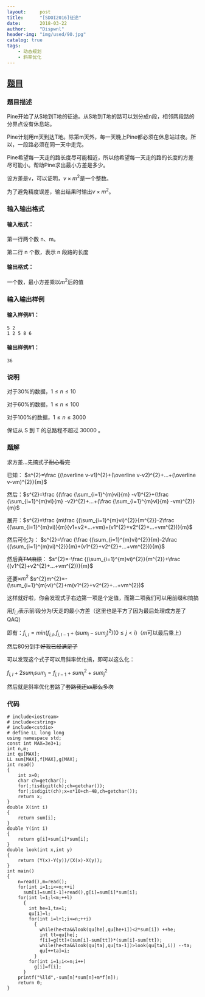 ```yaml
---
layout:     post
title:      "[SDOI2016]征途"
date:       2018-03-22
author:     "Dispwnl"
header-img: "img/used/90.jpg"
catalog: true
tags:
    - 动态规划
    - 斜率优化
---
```

## [题目](https://www.luogu.org/problemnew/show/P4072#sub)
### 题目描述

Pine开始了从S地到T地的征途。从S地到T地的路可以划分成n段，相邻两段路的分界点设有休息站。

Pine计划用m天到达T地。除第m天外，每一天晚上Pine都必须在休息站过夜。所以，一段路必须在同一天中走完。

Pine希望每一天走的路长度尽可能相近，所以他希望每一天走的路的长度的方差尽可能小。帮助Pine求出最小方差是多少。

设方差是v，可以证明，$v\times m^2$是一个整数。

为了避免精度误差，输出结果时输出$v\times m^2$。

### 输入输出格式
#### 输入格式：
第一行两个数 n、m。

第二行 n 个数，表示 n 段路的长度

#### 输出格式：
一个数，最小方差乘以$m^2$后的值

### 输入输出样例
#### 输入样例#1：
```plain
5 2
1 2 5 8 6
```
#### 输出样例#1： 
```plain
36
```
### 说明
对于$30\%$的数据，$1\leq n\leq 10$

对于$60\%$的数据，$1\leq n\leq 100$

对于$100\%$的数据，$1\leq n\leq 3000$

保证从 S 到 T 的总路程不超过 30000 。

### 题解

求方差...先搞式子~~耐心看完~~

已知：
$s^{2}=\frac {(\overline v-v1)^{2}+(\overline v-v2)^{2}+...+(\overline v-vm)^{2}}{m}$

然后：$s^{2}=\frac {(\frac {\sum_{i=1}^{m}vi}{m} -v1)^{2}+(\frac {\sum_{i=1}^{m}vi}{m} -v2)^{2}+...+(\frac {\sum_{i=1}^{m}vi}{m} -vm)^{2}}{m}$

展开：$s^{2}=\frac {m\frac {(\sum_{i=1}^{m}vi)^{2}}{m^{2}}-2\frac {(\sum_{i=1}^{m}vi)}{m}(v1+v2+...+vm)+(v1^{2}+v2^{2}+...+vm^{2})}{m}​$

然后可化为：
$s^{2}=\frac {\frac {(\sum_{i=1}^{m}vi)^{2}}{m}-2\frac {(\sum_{i=1}^{m}vi)^{2}}{m}+(v1^{2}+v2^{2}+...+vm^{2})}{m}$

然后~~真TM麻烦~~：
$s^{2}=-\frac {(\sum_{i=1}^{m}vi)^{2}}{m^{2}}+\frac {(v1^{2}+v2^{2}+...+vm^{2})}{m}​$

还要$\times m^2$
$s^{2}m^{2}=-(\sum_{i=1}^{m}vi)^{2}+m(v1^{2}+v2^{2}+...+vm^{2})$

这样就好啦，你会发现式子右边第一项是个定值，而第二项我们可以用前缀和搞搞

用$f_{i,l}​$表示前$i​$段分为$l​$天走的最小方差（这里也是平方了因为最后处理成方差了QAQ）

即有：$f_{i,l}=min(f_{i,l},f_{j,l-1}+(sum_i-sum_j)^{2})(0\le j<i)$（$m$可以最后乘上）

然后$80$分到手~~好我已经满足了~~

可以发现这个式子可以用斜率优化搞，即可以这么化：

$f_{i,l}+2sum_isum_j=f_{j,l-1}+{sum_i}^{2}+{sum_j}^{2}​$

然后就是斜率优化套路了~~套路我还<code>WA</code>那么多次~~

### 代码
```
# include<iostream>
# include<cstring>
# include<cstdio>
# define LL long long
using namespace std;
const int MAX=3e3+1;
int n,m;
int qu[MAX];
LL sum[MAX],f[MAX],g[MAX];
int read()
{
    int x=0;
    char ch=getchar();
    for(;!isdigit(ch);ch=getchar());
    for(;isdigit(ch);x=x*10+ch-48,ch=getchar());
    return x;
}
double X(int i)
{
    return sum[i];
}
double Y(int i)
{
    return g[i]+sum[i]*sum[i];
}
double look(int x,int y)
{
    return (Y(x)-Y(y))/(X(x)-X(y));
}
int main()
{
    n=read(),m=read();
    for(int i=1;i<=n;++i)
      sum[i]=sum[i-1]+read(),g[i]=sum[i]*sum[i];
    for(int l=1;l<m;++l)
      {
      	int he=1,ta=1;
      	qu[1]=l;
      	for(int i=l+1;i<=n;++i)
          {
          	while(he<ta&&look(qu[he],qu[he+1])<2*sum[i]) ++he;
          	int tt=qu[he];
          	f[i]=g[tt]+(sum[i]-sum[tt])*(sum[i]-sum[tt]);
          	while(he<ta&&look(qu[ta],qu[ta-1])>look(qu[ta],i)) --ta;
          	qu[++ta]=i;
          }
        for(int i=1;i<=n;i++)
          g[i]=f[i];
      }
    printf("%lld",-sum[n]*sum[n]+m*f[n]);
    return 0;
}
```
